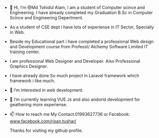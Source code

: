 - 👋 Hi, I’m @Md Tohidul Alam, I am a student of Computer scince and Engineering. I have already completed my Graduation B.Sc in Computer Scince and Engineering Depertment.
- As a student of CSE dept i have lots of experiense in IT Sector, Specially in Web.
- Beside my Educational part i have completed a professional Web design and Development course from Professt/ Alchemy Software Limited IT training center.
- I am professional Web Designer and Developer. Also Professional Graphics Designer.
- I have already done So much project in Laravel framework which framework i like much.

- 👀 I’m interested in web development.
- 🌱 I’m currently learning VUE Js and also andorid development for geathering more experiense.
- 📫 How to reach me 
  My Contact:01993627736 or Facebook: www.facebook.com/risan.tushar/
  
  Thanks for visiting my github profile.

<!---
risantushar/risantushar is a ✨ special ✨ repository because its `README.md` (this file) appears on your GitHub profile.
You can click the Preview link to take a look at your changes.
--->

